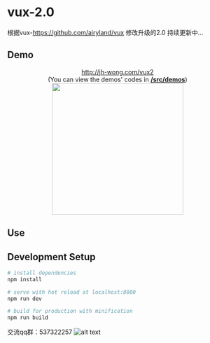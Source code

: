 # vux-2.0
根据vux-https://github.com/airyland/vux 修改升级的2.0
持续更新中...

## Demo

<p align="center">
  <a href="https://vux.li/?x-page=github_readme">http://jh-wong.com/vux2</a><br/>
  (You can view the demos' codes in <a href="https://github.com/jinhuiWong/vux-2.0/tree/master/src/demos"><strong>/src/demos</strong></a>)<br/>
  <img src="http://og1rlwcj8.bkt.clouddn.com/1482162905.png" width="300">
</p>

## Use

## Development Setup

``` bash
# install dependencies
npm install

# serve with hot reload at localhost:8080
npm run dev

# build for production with minification
npm run build

```
交流qq群：537322257
![alt text]( http://og1rlwcj8.bkt.clouddn.com/7f4c4fe1gw1evv8bc0r3tj20go0ghjs3.jpg "Title")
